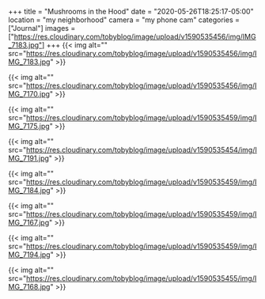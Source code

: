 +++
title = "Mushrooms in the Hood"
date = "2020-05-26T18:25:17-05:00"
location = "my neighborhood"
camera = "my phone cam"
categories = ["Journal"]
images = ["https://res.cloudinary.com/tobyblog/image/upload/v1590535456/img/IMG_7183.jpg"]
+++
{{< img alt="" src="https://res.cloudinary.com/tobyblog/image/upload/v1590535456/img/IMG_7183.jpg" >}}
<!--more-->

{{< img alt="" src="https://res.cloudinary.com/tobyblog/image/upload/v1590535456/img/IMG_7170.jpg" >}}

{{< img alt="" src="https://res.cloudinary.com/tobyblog/image/upload/v1590535459/img/IMG_7175.jpg" >}}

{{< img alt="" src="https://res.cloudinary.com/tobyblog/image/upload/v1590535454/img/IMG_7191.jpg" >}}

{{< img alt="" src="https://res.cloudinary.com/tobyblog/image/upload/v1590535459/img/IMG_7184.jpg" >}}

{{< img alt="" src="https://res.cloudinary.com/tobyblog/image/upload/v1590535459/img/IMG_7167.jpg" >}}

{{< img alt="" src="https://res.cloudinary.com/tobyblog/image/upload/v1590535459/img/IMG_7194.jpg" >}}

{{< img alt="" src="https://res.cloudinary.com/tobyblog/image/upload/v1590535455/img/IMG_7168.jpg" >}}
